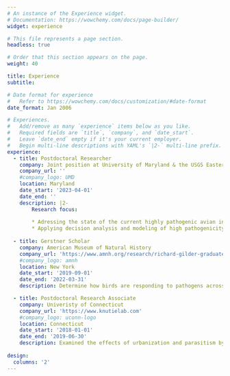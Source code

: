 ```yaml
---
# An instance of the Experience widget.
# Documentation: https://wowchemy.com/docs/page-builder/
widget: experience

# This file represents a page section.
headless: true

# Order that this section appears on the page.
weight: 40

title: Experience
subtitle:

# Date format for experience
#   Refer to https://wowchemy.com/docs/customization/#date-format
date_format: Jan 2006

# Experiences.
#   Add/remove as many `experience` items below as you like.
#   Required fields are `title`, `company`, and `date_start`.
#   Leave `date_end` empty if it's your current employer.
#   Begin multi-line descriptions with YAML's `|2-` multi-line prefix.
experience:
  - title: Postdoctoral Researcher
    company: Joint position at University of Maryland & the USGS Eastern Ecological Center within the Disease Decision and Analysis Research (DDAR) group
    company_url: ''
    #company_logo: UMD
    location: Maryland
    date_start: '2023-04-01'
    date_end: ''
    description: |2-
        Research focus:
        
        * Adressing the state of the current highly pathogenic avian influenza virus (Eurasian origin H5N1 of clade 2.3.4.4b) introduction into North America impacting wild birds and poultry. 
        * Applying decision analysis and modeling of high pathogenicity avian influenza in North America to aid in disease management.
        
  - title: Gerstner Scholar
    company: American Museum of Natural History
    company_url: 'https://www.amnh.org/research/richard-gilder-graduate-school/academics-and-research/fellowship-and-grant-opportunities/gerstner-scholars-program#Johanna%20Harvey'
    #company_logo: amnh
    location: New York
    date_start: '2019-09-01'
    date_end: '2022-03-31'
    description: Determine how birds are responding to pathogens across northern latitudes, considering shifts in vectors and pathogens due to human induced climate change.

  - title: Postdoctoral Research Associate
    company: Univeristy of Connecticut
    company_url: 'https://www.knutielab.com'
    #company_logo: uconn-logo
    location: Connecticut
    date_start: '2018-01-01'
    date_end: '2019-06-30'
    description: Examined the effects of urbanization and parasitism by an ectoparasite on Darwin’s finches in the Galápagos. 
    
design:
  columns: '2'
---
```

